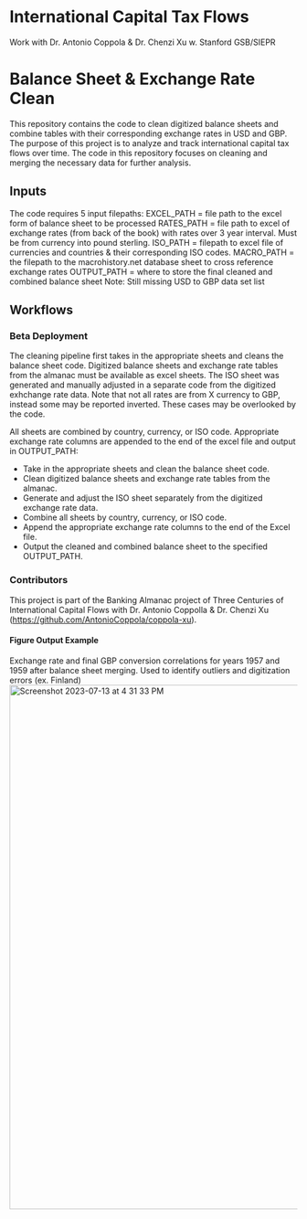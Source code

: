 # International Capital Tax Flows
Work with Dr. Antonio Coppola &amp; Dr. Chenzi Xu w. Stanford GSB/SIEPR

#  Balance Sheet & Exchange Rate Clean

This repository contains the code to clean digitized balance sheets and combine tables with their corresponding exchange rates in USD and GBP. The purpose of this project is to analyze and track international capital tax flows over time. The code in this repository focuses on cleaning and merging the necessary data for further analysis.

## Inputs

The code requires 5 input filepaths:
EXCEL_PATH = file path to the excel form of balance sheet to be processed
RATES_PATH = file path to excel of exchange rates (from back of the book) with  rates over 3 year interval. Must be from currency into pound sterling.
ISO_PATH = filepath to excel file of currencies and countries & their corresponding ISO codes. 
MACRO_PATH = the filepath to the macrohistory.net database sheet to cross reference exchange rates
OUTPUT_PATH = where to store the final cleaned and combined balance sheet
Note: Still missing USD to GBP data set list


## Workflows

### Beta Deployment

The cleaning pipeline first takes in the appropriate sheets and cleans the balance sheet code. Digitized balance sheets and exchange rate tables from the almanac must be available as excel sheets. The ISO sheet was generated and manually adjusted in a separate code from the digitized exhchange rate data. Note that not all rates are from X currency to GBP, instead some may be reported inverted. These cases may be overlooked by the code.

All sheets are combined by country, currency, or ISO code. Appropriate exchange rate columns are appended to the end of the excel file and output in OUTPUT_PATH:

- Take in the appropriate sheets and clean the balance sheet code.
- Clean digitized balance sheets and exchange rate tables from the almanac.
- Generate and adjust the ISO sheet separately from the digitized exchange rate data.
- Combine all sheets by country, currency, or ISO code.
- Append the appropriate exchange rate columns to the end of the Excel file.
- Output the cleaned and combined balance sheet to the specified OUTPUT_PATH.

### Contributors

This project is part of the Banking Almanac project of Three Centuries of International Capital Flows with Dr. Antonio Coppolla & Dr. Chenzi Xu (https://github.com/AntonioCoppola/coppola-xu). 

#### Figure Output Example
Exchange rate and final GBP conversion correlations for years 1957 and 1959 after balance sheet merging. Used to identify outliers and digitization errors (ex. Finland)
<img width="918" alt="Screenshot 2023-07-13 at 4 31 33 PM" src="https://github.com/rhea-mal/InternationalCapitalTaxFlows/assets/70975260/62239c5c-f6cd-485a-8f9c-1ab573f65ffa">

